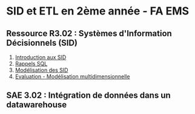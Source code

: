 # SID et ETL en 2ème année - FA EMS

## Ressource R3.02 : Systèmes d'Information Décisionnels (SID)

1. [Introduction aux SID](https://docs.google.com/presentation/d/e/2PACX-1vR829kNlv-n9c9yq_VGKzxa5t8RFDL_3JODxOaMjjOn_Tz5oCHRFV1wgTzLd1FH8CQeD-37fdMmXlBv/pub?start=false&loop=false&delayms=3000)
2. [Rappels SQL](seance2)
3. [Modélisation des SID](https://docs.google.com/presentation/d/e/2PACX-1vQ17imaWyGW2ala_e-F6maebia-i2LFRIiRnaGBp5zFUKSiU2qCL9UHhbd1yAcfVc0Dx4otDRWjUrm2/pub?start=false&loop=false&delayms=3000)
4. [Evaluation - Modélisation multidimensionnelle](https://moodle.u-paris.fr/mod/assign/view.php?id=587650)

## SAE 3.02 : Intégration de données dans un datawarehouse
    
